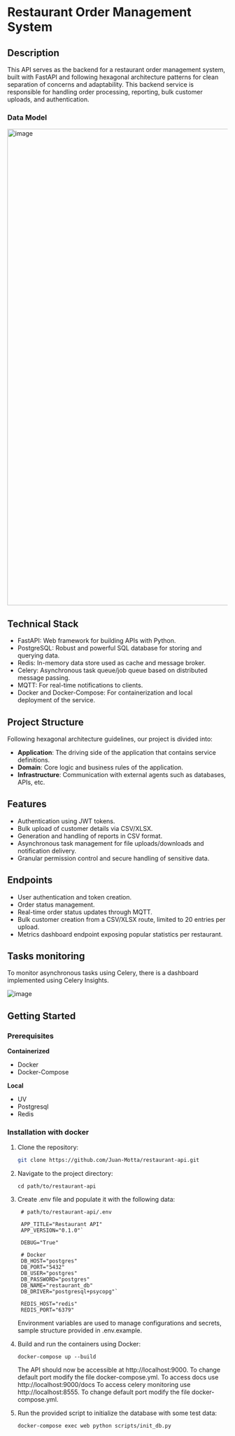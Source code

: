 # Restaurant Order Management System

## Description

This API serves as the backend for a restaurant order management system, built with FastAPI and following hexagonal architecture patterns for clean separation of concerns and adaptability. This backend service is responsible for handling order processing, reporting, bulk customer uploads, and authentication.

### Data Model

<img width="1090" alt="image" src="https://github.com/user-attachments/assets/089f4f56-0046-4bb1-81f9-133d2367908a">


## Technical Stack

- FastAPI: Web framework for building APIs with Python.
- PostgreSQL: Robust and powerful SQL database for storing and querying data.
- Redis: In-memory data store used as cache and message broker.
- Celery: Asynchronous task queue/job queue based on distributed message passing.
- MQTT: For real-time notifications to clients.
- Docker and Docker-Compose: For containerization and local deployment of the service.

## Project Structure

Following hexagonal architecture guidelines, our project is divided into:

- **Application**: The driving side of the application that contains service definitions. 
- **Domain**: Core logic and business rules of the application.
- **Infrastructure**: Communication with external agents such as databases, APIs, etc.

## Features

- Authentication using JWT tokens.
- Bulk upload of customer details via CSV/XLSX.
- Generation and handling of reports in CSV format.
- Asynchronous task management for file uploads/downloads and notification delivery.
- Granular permission control and secure handling of sensitive data.

## Endpoints

- User authentication and token creation.
- Order status management.
- Real-time order status updates through MQTT.
- Bulk customer creation from a CSV/XLSX route, limited to 20 entries per upload.
- Metrics dashboard endpoint exposing popular statistics per restaurant.

## Tasks monitoring
To monitor asynchronous tasks using Celery, there is a dashboard implemented using Celery Insights.

![image](https://github.com/user-attachments/assets/53291e7f-bb0d-4640-bbc4-db65c0f910c3)


## Getting Started

### Prerequisites

**Containerized**
- Docker
- Docker-Compose
  
**Local**
- UV
- Postgresql
- Redis

### Installation with docker

1. Clone the repository:
   ```sh
   git clone https://github.com/Juan-Motta/restaurant-api.git
   ```
2. Navigate to the project directory:
   ```
   cd path/to/restaurant-api
   ```
3. Create .env file and populate it with the following data:
   ```
    # path/to/restaurant-api/.env

    APP_TITLE="Restaurant API"
    APP_VERSION="0.1.0"`

    DEBUG="True"

    # Docker
    DB_HOST="postgres"
    DB_PORT="5432"
    DB_USER="postgres"
    DB_PASSWORD="postgres"
    DB_NAME="restaurant_db"
    DB_DRIVER="postgresql+psycopg"`

    REDIS_HOST="redis"
    REDIS_PORT="6379"
   ```
   Environment variables are used to manage configurations and secrets, sample structure provided in .env.example.

4. Build and run the containers using Docker:
   ```
   docker-compose up --build
   ```
    The API should now be accessible at http://localhost:9000. To change default port modify the file docker-compose.yml.
    To access docs use http://localhost:9000/docs
    To access celery monitoring use http://localhost:8555. To change default port modify the file docker-compose.yml.

6. Run the provided script to initialize the database with some test data:
   ```
   docker-compose exec web python scripts/init_db.py
   ```

